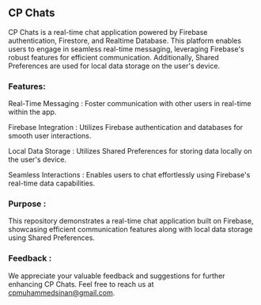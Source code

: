 ## CP Chats

CP Chats is a real-time chat application powered by Firebase authentication, Firestore, and Realtime Database. This platform enables users to engage in seamless real-time messaging, leveraging Firebase's robust features for efficient communication. Additionally, Shared Preferences are used for local data storage on the user's device.

### Features:

Real-Time Messaging : Foster communication with other users in real-time within the app.

Firebase Integration : Utilizes Firebase authentication and databases for smooth user interactions.

Local Data Storage : Utilizes Shared Preferences for storing data locally on the user's device.

Seamless Interactions : Enables users to chat effortlessly using Firebase's real-time data capabilities.

### Purpose :
This repository demonstrates a real-time chat application built on Firebase, showcasing efficient communication features along with local data storage using Shared Preferences.

### Feedback :
We appreciate your valuable feedback and suggestions for further enhancing CP Chats. Feel free to reach us at cpmuhammedsinan@gmail.com.
